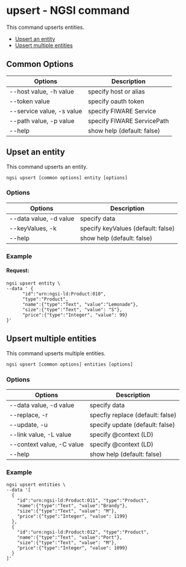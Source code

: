 # upsert - NGSI command

This command upserts entities.

-   [Upsert an entity](#upsert-an-entity)
-   [Upsert multiple entities](#upsert-multiple-entities)

## Common Options

| Options                   | Description                |
| ------------------------- | -------------------------- |
| --host value, -h value    | specify host or alias      |
| --token value             | specify oauth token        |
| --service value, -s value | specify FIWARE Service     |
| --path value, -p value    | specify FIWARE ServicePath |
| --help                    | show help (default: false) |

<a name="upsert-an-entity"/>

## Upset an entity

This command upserts an entity.

```console
ngsi upsert [common options] entity [options]
```

### Options

| Options                   | Description                        |
| ------------------------- | ---------------------------------- |
| --data value, -d value    | specify data                       |
| --keyValues, -k           | specify keyValues (default: false) |
| --help                    | show help (default: false)         |

### Example

#### Request:

```console
ngsi upsert entity \
--data ' {
      "id":"urn:ngsi-ld:Product:010",
      "type":"Product",
      "name":{"type":"Text", "value":"Lemonade"},
      "size":{"type":"Text", "value": "S"},
      "price":{"type":"Integer", "value": 99}
}'
```

<a name="upsert-multiple-entities"/>

## Upsert multiple entities

This command upserts multiple entities.

```console
ngsi upsert [common options] entities [options]
```

### Options

| Options                   | Description                      |
| ------------------------- | -------------------------------- |
| --data value, -d value    | specify data                     |
| --replace, -r             | specfiy replace (default: false) |
| --update, -u              | specify update (default: false)  |
| --link value, -L value    | specify @context (LD)            |
| --context value, -C value | specify @context (LD)            |
| --help                    | show help (default: false)       |

### Example

```console
ngsi upsert entities \
--data '[
  {
    "id":"urn:ngsi-ld:Product:011", "type":"Product",
    "name":{"type":"Text", "value":"Brandy"},
    "size":{"type":"Text", "value": "M"},
    "price":{"type":"Integer", "value": 1199}
  },
  {
    "id":"urn:ngsi-ld:Product:012", "type":"Product",
    "name":{"type":"Text", "value":"Port"},
    "size":{"type":"Text", "value": "M"},
    "price":{"type":"Integer", "value": 1099}
  }
]'
```
